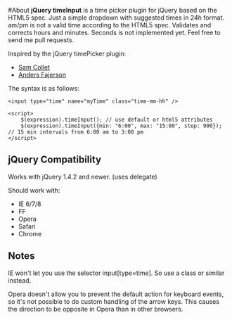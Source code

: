 #About
**jQuery timeInput** is a time picker plugin for jQuery based on the HTML5 spec. Just a simple dropdown with suggested times in 24h format. am/pm is not a valid time according to the HTML5 spec. Validates and corrects hours and minutes. Seconds is not implemented yet. Feel free to send me pull requests.

Inspired by the jQuery timePicker plugin:
* [Sam Collet](http://www.texotela.co.uk)
* [Anders Fajerson](http://perifer.se)

The syntax is as follows:

    <input type="time" name="myTime" class="time-mm-hh" />

    <script>
        $(expression).timeInput(); // use default or html5 attributes
        $(expression).timeInput({min: "6:00", max: "15:00", step: 900}); // 15 min intervals from 6:00 am to 3:00 pm
    </script>


## jQuery Compatibility

Works with jQuery 1.4.2 and newer. (uses delegate)

Should work with:
 * IE 6/7/8
 * FF
 * Opera
 * Safari
 * Chrome

## Notes

IE won't let you use the selector input[type=time]. So use a class or similar instead.

Opera doesn't allow you to prevent the default action for keyboard events, so it's not possible to do custom handling of the arrow keys. This causes the direction to be opposite in Opera than in other browsers.
